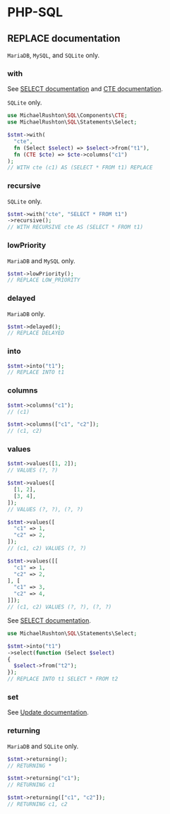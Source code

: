 # PHP-SQL

## REPLACE documentation

`MariaDB`, `MySQL`, and `SQLite` only.

### with

See [SELECT documentation](select.md) and [CTE documentation](../components/cte.md).

`SQLite` only.

```php
use MichaelRushton\SQL\Components\CTE;
use MichaelRushton\SQL\Statements\Select;

$stmt->with(
  "cte",
  fn (Select $select) => $select->from("t1"),
  fn (CTE $cte) => $cte->columns("c1")
);
// WITH cte (c1) AS (SELECT * FROM t1) REPLACE
```

### recursive

`SQLite` only.

```php
$stmt->with("cte", "SELECT * FROM t1")
->recursive();
// WITH RECURSIVE cte AS (SELECT * FROM t1)
```

### lowPriority

`MariaDB` and `MySQL` only.

```php
$stmt->lowPriority();
// REPLACE LOW_PRIORITY
```

### delayed

`MariaDB` only.

```php
$stmt->delayed();
// REPLACE DELAYED
```

### into

```php
$stmt->into("t1");
// REPLACE INTO t1
```

### columns

```php
$stmt->columns("c1");
// (c1)
```

```php
$stmt->columns(["c1", "c2"]);
// (c1, c2)
```

### values

```php
$stmt->values([1, 2]);
// VALUES (?, ?)
```

```php
$stmt->values([
  [1, 2],
  [3, 4],
]);
// VALUES (?, ?), (?, ?)
```

```php
$stmt->values([
  "c1" => 1,
  "c2" => 2,
]);
// (c1, c2) VALUES (?, ?)
```

```php
$stmt->values([[
  "c1" => 1,
  "c2" => 2,
], [
  "c1" => 3,
  "c2" => 4,
]]);
// (c1, c2) VALUES (?, ?), (?, ?)
```

See [SELECT documentation](select.md).

```php
use MichaelRushton\SQL\Statements\Select;

$stmt->into("t1")
->select(function (Select $select)
{
  $select->from("t2");
});
// REPLACE INTO t1 SELECT * FROM t2
```

### set

See [Update documentation](update.md#set).

### returning

`MariaDB` and `SQLite` only.

```php
$stmt->returning();
// RETURNING *
```

```php
$stmt->returning("c1");
// RETURNING c1
```

```php
$stmt->returning(["c1", "c2"]);
// RETURNING c1, c2
```
